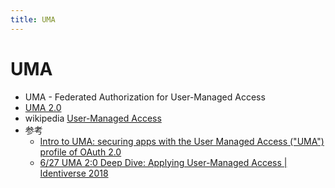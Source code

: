 ```yaml
---
title: UMA
---
```


# UMA

- UMA - Federated Authorization for User-Managed Access
- [UMA 2.0](https://docs.kantarainitiative.org/uma/wg/oauth-uma-federated-authz-2.0-09.html)
- wikipedia [User-Managed Access](https://en.wikipedia.org/wiki/User-Managed_Access)
- 参考
  - [Intro to UMA: securing apps with the User Managed Access ("UMA") profile of OAuth 2.0](https://youtu.be/p8TQ1B9O_r4)
  - [6/27 UMA 2:0 Deep Dive: Applying User-Managed Access | Identiverse 2018](https://youtu.be/0cCXJvJ6GUY)
